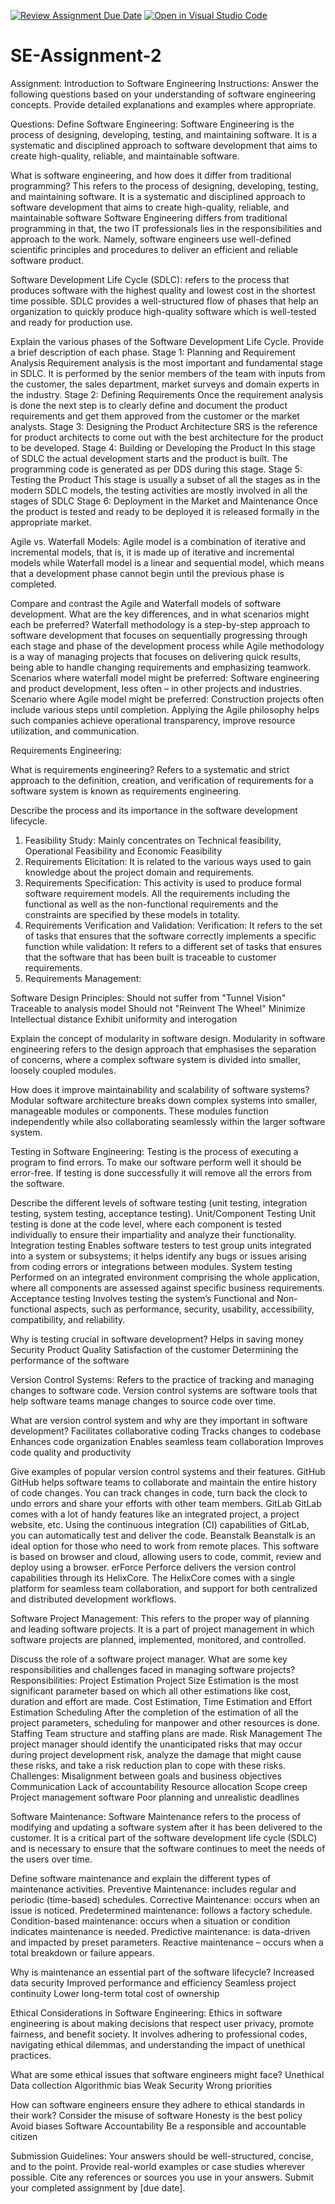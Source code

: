 [![Review Assignment Due Date](https://classroom.github.com/assets/deadline-readme-button-24ddc0f5d75046c5622901739e7c5dd533143b0c8e959d652212380cedb1ea36.svg)](https://classroom.github.com/a/-ucQIGTc)
[![Open in Visual Studio Code](https://classroom.github.com/assets/open-in-vscode-718a45dd9cf7e7f842a935f5ebbe5719a5e09af4491e668f4dbf3b35d5cca122.svg)](https://classroom.github.com/online_ide?assignment_repo_id=15242041&assignment_repo_type=AssignmentRepo)
# SE-Assignment-2
Assignment: Introduction to Software Engineering
Instructions:
Answer the following questions based on your understanding of software engineering concepts. Provide detailed explanations and examples where appropriate.

Questions:
Define Software Engineering:
Software Engineering is the process of designing, developing, testing, and maintaining software. It is a systematic and disciplined approach to software development that aims to create high-quality, reliable, and maintainable software.

What is software engineering, and how does it differ from traditional programming?
This refers to the process of designing, developing, testing, and maintaining software. It is a systematic and disciplined approach to software development that aims to create high-quality, reliable, and maintainable software
Software Engineering differs from traditional programming in that, the two IT professionals lies in the responsibilities and approach to the work. Namely, software engineers use well-defined scientific principles and procedures to deliver an efficient and reliable software product.

Software Development Life Cycle (SDLC): refers to the process that produces software with the highest quality and lowest cost in the shortest time possible. SDLC provides a well-structured flow of phases that help an organization to quickly produce high-quality software which is well-tested and ready for production use.

Explain the various phases of the Software Development Life Cycle. Provide a brief description of each phase.
Stage 1: Planning and Requirement Analysis
Requirement analysis is the most important and fundamental stage in SDLC. It is performed by the senior members of the team with inputs from the customer, the sales department, market surveys and domain experts in the industry.
Stage 2: Defining Requirements
Once the requirement analysis is done the next step is to clearly define and document the product requirements and get them approved from the customer or the market analysts.
Stage 3: Designing the Product Architecture
SRS is the reference for product architects to come out with the best architecture for the product to be developed.
Stage 4: Building or Developing the Product
In this stage of SDLC the actual development starts and the product is built. The programming code is generated as per DDS during this stage.
Stage 5: Testing the Product
This stage is usually a subset of all the stages as in the modern SDLC models, the testing activities are mostly involved in all the stages of SDLC
Stage 6: Deployment in the Market and Maintenance
Once the product is tested and ready to be deployed it is released formally in the appropriate market.

Agile vs. Waterfall Models:
Agile model is a combination of iterative and incremental models, that is, it is made up of iterative and incremental models while Waterfall model is a linear and sequential model, which means that a development phase cannot begin until the previous phase is completed.

Compare and contrast the Agile and Waterfall models of software development. What are the key differences, and in what scenarios might each be preferred?
Waterfall methodology is a step-by-step approach to software development that focuses on sequentially progressing through each stage and phase of the development process while Agile methodology is a way of managing projects that focuses on delivering quick results, being able to handle changing requirements and emphasizing teamwork.
Scenarios where waterfall model might be preferred: Software engineering and product development, less often – in other projects and industries.
Scenario where Agile model might be preferred: Construction projects often include various steps until completion. Applying the Agile philosophy helps such companies achieve operational transparency, improve resource utilization, and communication.

Requirements Engineering:

What is requirements engineering?
Refers to a systematic and strict approach to the definition, creation, and verification of requirements for a software system is known as requirements engineering.

Describe the process and its importance in the software development lifecycle.
1. Feasibility Study: Mainly concentrates on Technical feasibility, Operational Feasibility and Economic Feasibility
2. Requirements Elicitation: It is related to the various ways used to gain knowledge about the project domain and requirements.
3. Requirements Specification: This activity is used to produce formal software requirement models. All the requirements including the functional as well as the non-functional requirements and the constraints are specified by these models in totality.
4. Requirements Verification and Validation: Verification: It refers to the set of tasks that ensures that the software correctly implements a specific function while validation: It refers to a different set of tasks that ensures that the software that has been built is traceable to customer requirements.
5. Requirements Management: 

Software Design Principles:
Should not suffer from "Tunnel Vision"
Traceable to analysis model
Should not "Reinvent The Wheel"
Minimize Intellectual distance
Exhibit uniformity and interogation

Explain the concept of modularity in software design.
Modularity in software engineering refers to the design approach that emphasises the separation of concerns, where a complex software system is divided into smaller, loosely coupled modules.

How does it improve maintainability and scalability of software systems?
Modular software architecture breaks down complex systems into smaller, manageable modules or components. These modules function independently while also collaborating seamlessly within the larger software system.

Testing in Software Engineering:
Testing is the process of executing a program to find errors. To make our software perform well it should be error-free. If testing is done successfully it will remove all the errors from the software.

Describe the different levels of software testing (unit testing, integration testing, system testing, acceptance testing).
Unit/Component Testing
Unit testing is done at the code level, where each component is tested individually to ensure their impartiality and analyze their functionality.
Integration testing
Enables software testers to test group units integrated into a system or subsystems; it helps identify any bugs or issues arising from coding errors or integrations between modules.
System testing
Performed on an integrated environment comprising the whole application, where all components are assessed against specific business requirements.
Acceptance testing
Involves testing the system’s Functional and Non-functional aspects, such as performance, security, usability, accessibility, compatibility, and reliability. 

Why is testing crucial in software development?
Helps in saving money
Security
Product Quality
Satisfaction of the customer
Determining the performance of the software

Version Control Systems:
Refers to the practice of tracking and managing changes to software code. Version control systems are software tools that help software teams manage changes to source code over time. 

What are version control system
and why are they important in software development? 
Facilitates collaborative coding
Tracks changes to codebase
Enhances code organization
Enables seamless team collaboration
Improves code quality and productivity

Give examples of popular version control systems and their features.
GitHub
GitHub helps software teams to collaborate and maintain the entire history of code changes. You can track changes in code, turn back the clock to undo errors and share your efforts with other team members.
GitLab
GitLab comes with a lot of handy features like an integrated project, a project website, etc. Using the continuous integration (CI) capabilities of GitLab, you can automatically test and deliver the code.
Beanstalk
Beanstalk is an ideal option for those who need to work from remote places. This software is based on browser and cloud, allowing users to code, commit, review and deploy using a browser.
erForce
Perforce delivers the version control capabilities through its HelixCore. The HelixCore comes with a single platform for seamless team collaboration, and support for both centralized and distributed development workflows.

Software Project Management:
This refers to the proper way of planning and leading software projects. It is a part of project management in which software projects are planned, implemented, monitored, and controlled. 

Discuss the role of a software project manager. What are some key responsibilities and challenges faced in managing software projects?
Responsibilities:
Project Estimation
Project Size Estimation is the most significant parameter based on which all other estimations like cost, duration and effort are made. Cost Estimation, Time Estimation and Effort Estimation
Scheduling
After the completion of the estimation of all the project parameters, scheduling for manpower and other resources is done.
Staffing
Team structure and staffing plans are made.
Risk Management
The project manager should identify the unanticipated risks that may occur during project development risk, analyze the damage that might cause these risks, and take a risk reduction plan to cope with these risks.
Challenges:
Misalignment between goals and business objectives 
Communication 
Lack of accountability 
Resource allocation 
Scope creep
Project management software
Poor planning and unrealistic deadlines 

Software Maintenance:
Software Maintenance refers to the process of modifying and updating a software system after it has been delivered to the customer. It is a critical part of the software development life cycle (SDLC) and is necessary to ensure that the software continues to meet the needs of the users over time.

Define software maintenance and explain the different types of maintenance activities.
Preventive Maintenance:  includes regular and periodic (time-based) schedules.
Corrective Maintenance: occurs when an issue is noticed.
Predetermined maintenance: follows a factory schedule.
Condition-based maintenance: occurs when a situation or condition indicates maintenance is needed.
Predictive maintenance: is data-driven and impacted by preset parameters.
Reactive maintenance – occurs when a total breakdown or failure appears.

Why is maintenance an essential part of the software lifecycle?
Increased data security
Improved performance and efficiency
Seamless project continuity
Lower long-term total cost of ownership

Ethical Considerations in Software Engineering:
Ethics in software engineering is about making decisions that respect user privacy, promote fairness, and benefit society. It involves adhering to professional codes, navigating ethical dilemmas, and understanding the impact of unethical practices.

What are some ethical issues that software engineers might face?
Unethical Data collection
Algorithmic bias
Weak Security
Wrong priorities

How can software engineers ensure they adhere to ethical standards in their work?
Consider the misuse of software
Honesty is the best policy
Avoid biases
Software Accountability
Be a responsible and accountable citizen

Submission Guidelines:
Your answers should be well-structured, concise, and to the point.
Provide real-world examples or case studies wherever possible.
Cite any references or sources you use in your answers.
Submit your completed assignment by [due date].

